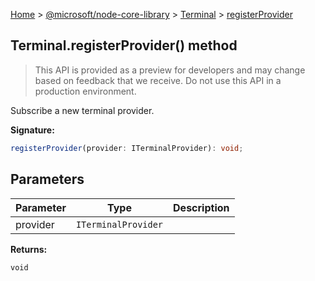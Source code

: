 [Home](./index) &gt; [@microsoft/node-core-library](./node-core-library.md) &gt; [Terminal](./node-core-library.terminal.md) &gt; [registerProvider](./node-core-library.terminal.registerprovider.md)

## Terminal.registerProvider() method

> This API is provided as a preview for developers and may change based on feedback that we receive. Do not use this API in a production environment.
> 

Subscribe a new terminal provider.

<b>Signature:</b>

```typescript
registerProvider(provider: ITerminalProvider): void;
```

## Parameters

|  Parameter | Type | Description |
|  --- | --- | --- |
|  provider | `ITerminalProvider` |  |

<b>Returns:</b>

`void`

